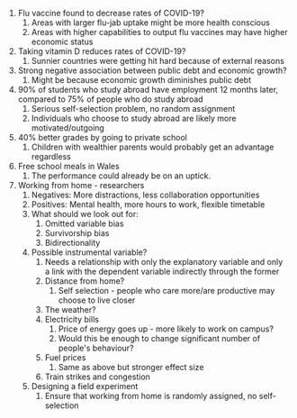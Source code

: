1. Flu vaccine found to decrease rates of COVID-19?
	1. Areas with larger flu-jab uptake might be more health conscious
	2. Areas with higher capabilities to output flu vaccines may have higher economic status
2. Taking vitamin D reduces rates of COVID-19?
	1. Sunnier countries were getting hit hard because of external reasons
3. Strong negative association between public debt and economic growth?
	1. Might be because economic growth diminishes public debt
4. 90% of students who study abroad have employment 12 months later, compared to 75% of people who do study abroad
	1. Serious self-selection problem, no random assignment
	2. Individuals who choose to study abroad are likely more motivated/outgoing
5. 40% better grades by going to private school
	1. Children with wealthier parents would probably get an advantage regardless
6. Free school meals in Wales
	1. The performance could already be on an uptick.
7. Working from home - researchers
	1. Negatives: More distractions, less collaboration opportunities
	2. Positives: Mental health, more hours to work, flexible timetable
	3. What should we look out for:
		1. Omitted variable bias
		2. Survivorship bias
		3. Bidirectionality
	4. Possible instrumental variable?
		1. Needs a relationship with only the explanatory variable and only a link with the dependent variable indirectly through the former
		2. Distance from home?
			1. Self selection - people who care more/are productive may choose to live closer
		3. The weather?
		4. Electricity bills
			1. Price of energy goes up - more likely to work on campus?
			2. Would this be enough to change significant number of people's behaviour?
		5. Fuel prices
			1. Same as above but stronger effect size
		6. Train strikes and congestion
	5. Designing a field experiment
		1. Ensure that working from home is randomly assigned, no self-selection